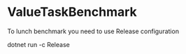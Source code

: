 # ValueTaskBenchmark

To lunch benchmark you need to use Release configuration

dotnet run -c Release
